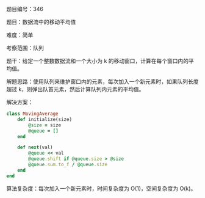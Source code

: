 题目编号：346

题目：数据流中的移动平均值

难度：简单

考察范围：队列

题干：给定一个整数数据流和一个大小为 k 的移动窗口，计算在每个窗口内的平均值。

解题思路：使用队列来维护窗口内的元素，每次加入一个新元素时，如果队列长度超过 k，则弹出队首元素，然后计算队列内元素的平均值。

解决方案：

```ruby
class MovingAverage
    def initialize(size)
        @size = size
        @queue = []
    end

    def next(val)
        @queue << val
        @queue.shift if @queue.size > @size
        @queue.sum.to_f / @queue.size
    end
end
```

算法复杂度：每次加入一个新元素时，时间复杂度为 O(1)，空间复杂度为 O(k)。